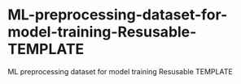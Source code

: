 # ML-preprocessing-dataset-for-model-training-Resusable-TEMPLATE
ML preprocessing dataset for model training Resusable TEMPLATE
